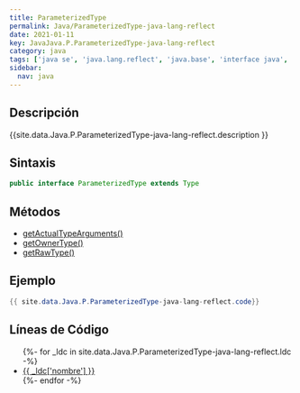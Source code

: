 ```yaml
---
title: ParameterizedType
permalink: Java/ParameterizedType-java-lang-reflect
date: 2021-01-11
key: JavaJava.P.ParameterizedType-java-lang-reflect
category: java
tags: ['java se', 'java.lang.reflect', 'java.base', 'interface java', 'Java 1.5']
sidebar: 
  nav: java
---
```


## Descripción
{{site.data.Java.P.ParameterizedType-java-lang-reflect.description }}

## Sintaxis
~~~java
public interface ParameterizedType extends Type
~~~

## Métodos
* [getActualTypeArguments()](/Java/ParameterizedType-java-lang-reflect/getActualTypeArguments)
* [getOwnerType()](/Java/ParameterizedType-java-lang-reflect/getOwnerType)
* [getRawType()](/Java/ParameterizedType-java-lang-reflect/getRawType)

## Ejemplo
~~~java
{{ site.data.Java.P.ParameterizedType-java-lang-reflect.code}}
~~~

## Líneas de Código
<ul>
{%- for _ldc in site.data.Java.P.ParameterizedType-java-lang-reflect.ldc -%}
   <li>
       <a href="{{_ldc['url'] }}">{{ _ldc['nombre'] }}</a>
   </li>
{%- endfor -%}
</ul>
